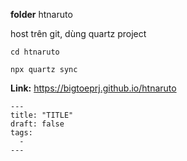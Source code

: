 
**folder**
htnaruto

host trên git, dùng quartz project
```
cd htnaruto
```

```
npx quartz sync
```

**Link:** https://bigtoeprj.github.io/htnaruto

```
---
title: "TITLE"
draft: false
tags:
  - 
---
```
